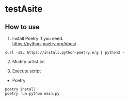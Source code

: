 # testAsite

## How to use
1. Install Poetry if you need.  
https://python-poetry.org/docs/
```
curl -sSL https://install.python-poetry.org | python3 -
```
2. Modify urllist.txt

3. Execute script
- Poetry
```
poetry install
poetry run python main.py
```
